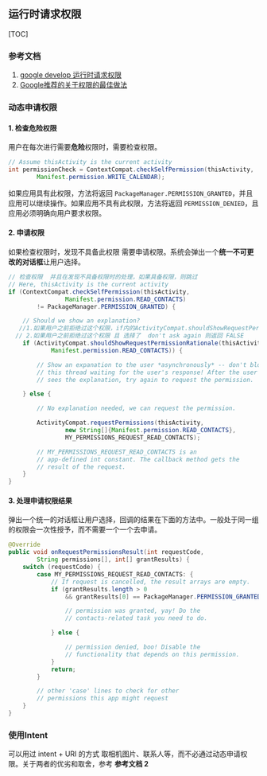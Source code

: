 ## 运行时请求权限

[TOC]

### 参考文档

1. [google develop 运行时请求权限](https://developer.android.google.cn/training/permissions/requesting.html)
2. [Google推荐的关于权限的最佳做法](https://developer.android.google.cn/training/permissions/best-practices.html#perms-vs-intents)

### 动态申请权限

#### 1. 检查危险权限

用户在每次进行需要**危险**权限时，需要检查权限。

~~~java
// Assume thisActivity is the current activity
int permissionCheck = ContextCompat.checkSelfPermission(thisActivity,
        Manifest.permission.WRITE_CALENDAR);
~~~

如果应用具有此权限，方法将返回 `PackageManager.PERMISSION_GRANTED`，并且应用可以继续操作。如果应用不具有此权限，方法将返回 `PERMISSION_DENIED`，且应用必须明确向用户要求权限。

#### 2. 申请权限

如果检查权限时，发现不具备此权限 需要申请权限。系统会弹出一个**统一不可更改的对话框**让用户选择。

~~~java
// 检查权限  并且在发现不具备权限时的处理，如果具备权限，则跳过
// Here, thisActivity is the current activity
if (ContextCompat.checkSelfPermission(thisActivity,
                Manifest.permission.READ_CONTACTS)
        != PackageManager.PERMISSION_GRANTED) {

    // Should we show an explanation? 
   //1.如果用户之前拒绝过这个权限，if内的ActivityCompat.shouldShowRequestPermissionRationale 返回 TRUE
  // 2.如果用户之前拒绝过这个权限 且 选择了  don't ask again 则返回 FALSE
    if (ActivityCompat.shouldShowRequestPermissionRationale(thisActivity,
            Manifest.permission.READ_CONTACTS)) {

        // Show an expanation to the user *asynchronously* -- don't block
        // this thread waiting for the user's response! After the user
        // sees the explanation, try again to request the permission.

    } else {

        // No explanation needed, we can request the permission.

        ActivityCompat.requestPermissions(thisActivity,
                new String[]{Manifest.permission.READ_CONTACTS},
                MY_PERMISSIONS_REQUEST_READ_CONTACTS);

        // MY_PERMISSIONS_REQUEST_READ_CONTACTS is an
        // app-defined int constant. The callback method gets the
        // result of the request.
    }
}
~~~



#### 3. 处理申请权限结果

弹出一个统一的对话框让用户选择，回调的结果在下面的方法中。一般处于同一组的权限会一次性授予，而不需要一个一个去申请。

~~~java
@Override
public void onRequestPermissionsResult(int requestCode,
        String permissions[], int[] grantResults) {
    switch (requestCode) {
        case MY_PERMISSIONS_REQUEST_READ_CONTACTS: {
            // If request is cancelled, the result arrays are empty.
            if (grantResults.length > 0
                && grantResults[0] == PackageManager.PERMISSION_GRANTED) {

                // permission was granted, yay! Do the
                // contacts-related task you need to do.

            } else {

                // permission denied, boo! Disable the
                // functionality that depends on this permission.
            }
            return;
        }

        // other 'case' lines to check for other
        // permissions this app might request
    }
}
~~~

### 使用Intent

可以用过 intent + URI 的方式 取相机图片、联系人等，而不必通过动态申请权限。关于两者的优劣和取舍，参考 **参考文档 2**


